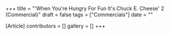 +++
title = "'When You're Hungry For Fun It's Chuck E. Cheese' 2 (Commercial)"
draft = false
tags = ["Commercials"]
date = ""

[Article]
contributors = []
gallery = []
+++